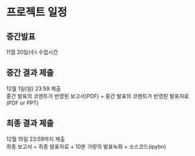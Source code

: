 <h1> 프로젝트 일정 </h1>
<h2> 중간발표 </h2> 11월 20일(수) 수업시간
<h2> 중간 결과 제출 </h2> 12월 1일(일) 23:59 제출<br>
중간 발표의 코멘트가 반영된 보고서(PDF) + 중간 발표의 코멘트가 반영된 발표자료 (PDF or PPT)
<h2> 최종 결과 제출 </h2> 12월 15일 23:59까지 제출<br>
최종 보고서 + 최종 발표자료 + 10분 가량의 발표녹화 + 소스코드(ipybn)
